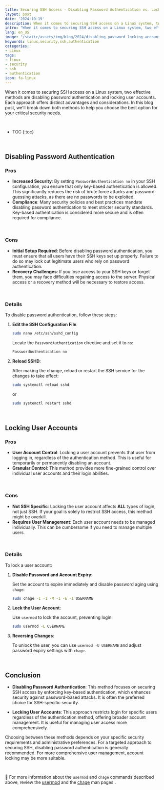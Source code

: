 ```yaml
---
title: Securing SSH Access - Disabling Password Authentication vs. Locking User Accounts
layout: post
date: '2024-10-19'
description: When it comes to securing SSH access on a Linux system, two effective methods are disabling password authentication and locking user accounts.
intro: "When it comes to securing SSH access on a Linux system, two effective methods are disabling password authentication and locking user accounts." 
lang: en_US
image: "/static/assets/img/blog/2024/disabling_password_locking_account/disabling_password_locking_account.jpg"
keywords: linux,security,ssh,authentication
categories:
- Linux
tags:
- linux
- security
- ssh
- authentication
icon: fa-linux
---
```


When it comes to securing SSH access on a Linux system, two effective methods are disabling password authentication and locking user accounts. Each approach offers distinct advantages and considerations. In this blog post, we'll break down both methods to help you choose the best option for your critical security needs.

<br>

* TOC 
{:toc}

<br>

## Disabling Password Authentication

### Pros

- **Increased Security**: By setting `PasswordAuthentication no` in your SSH configuration, you ensure that only key-based authentication is allowed. This significantly reduces the risk of brute force attacks and password guessing attacks, as there are no passwords to be exploited.
- **Compliance**: Many security policies and best practices mandate disabling password authentication to meet stricter security standards. Key-based authentication is considered more secure and is often required for compliance.

<br>

### Cons

- **Initial Setup Required**: Before disabling password authentication, you must ensure that all users have their SSH keys set up properly. Failure to do so may lock out legitimate users who rely on password authentication.
- **Recovery Challenges**: If you lose access to your SSH keys or forget them, you may face difficulties regaining access to the server. Physical access or a recovery method will be necessary to restore access.

<br>

### Details

To disable password authentication, follow these steps:

1. **Edit the SSH Configuration File**:

    ```bash
    sudo nano /etc/ssh/sshd_config
    ```

    Locate the `PasswordAuthentication` directive and set it to `no`:

    ```bash
    PasswordAuthentication no
    ```

2. **Reload SSHD**:

    After making the change, reload or restart the SSH service for the changes to take effect:

    ```bash
    sudo systemctl reload sshd
    ```

    or

    ```bash
    sudo systemctl restart sshd
    ```

<br>

## Locking User Accounts

### Pros

- **User Account Control**: Locking a user account prevents that user from logging in, regardless of the authentication method. This is useful for temporarily or permanently disabling an account.
- **Granular Control**: This method provides more fine-grained control over individual user accounts and their login abilities.

<br>

### Cons

- **Not SSH Specific**: Locking the user account affects **ALL** types of login, not just SSH. If your goal is solely to restrict SSH access, this method might be overkill.
- **Requires User Management**: Each user account needs to be managed individually. This can be cumbersome if you need to manage multiple users.

<br>

### Details

To lock a user account:

1. **Disable Password and Account Expiry**:

    Set the account to expire immediately and disable password aging using `chage`:

    ```bash
    sudo chage -I -1 -M -1 -E -1 USERNAME
    ```

2. **Lock the User Account**:

    Use `usermod` to lock the account, preventing login:

    ```bash
    sudo usermod -L USERNAME
    ```

3. **Reversing Changes**:

    To unlock the user, you can use `usermod -U USERNAME` and adjust password expiry settings with `chage`.

<br>

## Conclusion

- **Disabling Password Authentication**: This method focuses on securing SSH access by enforcing key-based authentication, which enhances security against password-based attacks. It is often the preferred choice for SSH-specific security.

- **Locking User Accounts**: This approach restricts login for specific users regardless of the authentication method, offering broader account management. It is useful for managing user access more comprehensively.

Choosing between these methods depends on your specific security requirements and administrative preferences. For a targeted approach to securing SSH, disabling password authentication is generally recommended. For more comprehensive user management, account locking may be more suitable.


<br>

📝 For more information about the `usermod` and `chage` commands described above, review the [usermod](https://linux.die.net/man/8/usermod) and the [chage](https://linux.die.net/man/1/chage) man pages .
